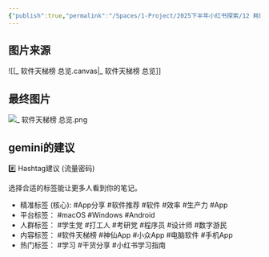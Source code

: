 ```yaml
---
{"publish":true,"permalink":"/Spaces/1-Project/2025下半年小红书探索/12 耗时15年，横跨3大平台，我从253款软件中选出的终极名单！.md","created":"2025-07-20","modified":"2025-07-25","published":"2025-07-29T23:04:32.728+08:00","cssclasses":""}
---
```



## 图片来源

![[_ 软件天梯榜 总览.canvas|_ 软件天梯榜 总览]]

## 最终图片

![_ 软件天梯榜 总览.png](https://pub-pic.oldwinter.top/2025/07/cd5ae4a97c472bcb9790fad42ebe91f2.png)

## gemini的建议

#️⃣ Hashtag建议 (流量密码)

选择合适的标签能让更多人看到你的笔记。

- 精准标签 (核心): ⁠#App分享 ⁠#软件推荐 ⁠#软件 ⁠#效率 ⁠#生产力 ⁠#App 	
- 平台标签： ⁠#macOS ⁠#Windows ⁠#Android 	
- 人群标签： ⁠#学生党 ⁠#打工人 ⁠#考研党 ⁠#程序员 ⁠#设计师 ⁠#数字游民 	
- 内容标签： ⁠#软件天梯榜 ⁠#神仙App ⁠#小众App ⁠#电脑软件 ⁠#手机App 	
- 热门标签： ⁠#学习 ⁠#干货分享 ⁠#小红书学习指南

